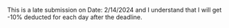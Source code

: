 This is a late submission on Date: 2/14/2024 and I understand that I will get -10% deducted for each day after the deadline.
